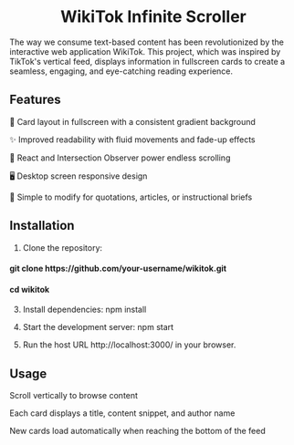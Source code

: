 <h1><center>WikiTok Infinite Scroller</center></h1>
The way we consume text-based content has been revolutionized by the interactive web application WikiTok.  This project, which was inspired by TikTok's vertical feed, displays information in fullscreen cards to create a seamless, engaging, and eye-catching reading experience.

<h2>Features</h2>
🎨 Card layout in fullscreen with a consistent gradient background

✨ Improved readability with fluid movements and fade-up effects 

🔄 React and Intersection Observer power endless scrolling

🖥  Desktop screen responsive design

📝 Simple to modify for quotations, articles, or instructional briefs

<h2>Installation</h2>

1) Clone the repository:
<h4>git clone https://github.com/your-username/wikitok.git</h4>
<h4>cd wikitok</h4>

3) Install dependencies:
npm install

4) Start the development server:
npm start

5) Run the host URL http://localhost:3000/ in your browser.

<h2>Usage</h2>

Scroll vertically to browse content

Each card displays a title, content snippet, and author name

New cards load automatically when reaching the bottom of the feed


